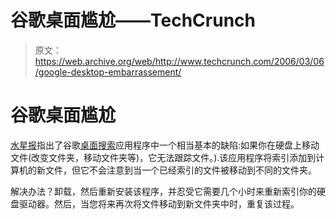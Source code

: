 # 谷歌桌面尴尬——TechCrunch

> 原文：<https://web.archive.org/web/http://www.techcrunch.com/2006/03/06/google-desktop-embarrassement/>

# 谷歌桌面尴尬

[](https://web.archive.org/web/20220816014518/http://desktop.google.com/)[水星报](https://web.archive.org/web/20220816014518/http://www.mercurynews.com/mld/mercurynews/business/technology/personal_technology/14028721.htm)指出了谷歌[桌面搜索](https://web.archive.org/web/20220816014518/http://www.beta.techcrunch.com/2006/02/08/google-desktop-new-version-tonight/)应用程序中一个相当基本的缺陷:如果你在硬盘上移动文件(改变文件夹，移动文件夹等)，它无法跟踪文件。).该应用程序将索引添加到计算机的新文件，但它不会注意到当一个已经索引的文件被移动到不同的文件夹。

解决办法？卸载，然后重新安装该程序，并忍受它需要几个小时来重新索引你的硬盘驱动器。然后，当您将来再次将文件移动到新文件夹中时，重复该过程。